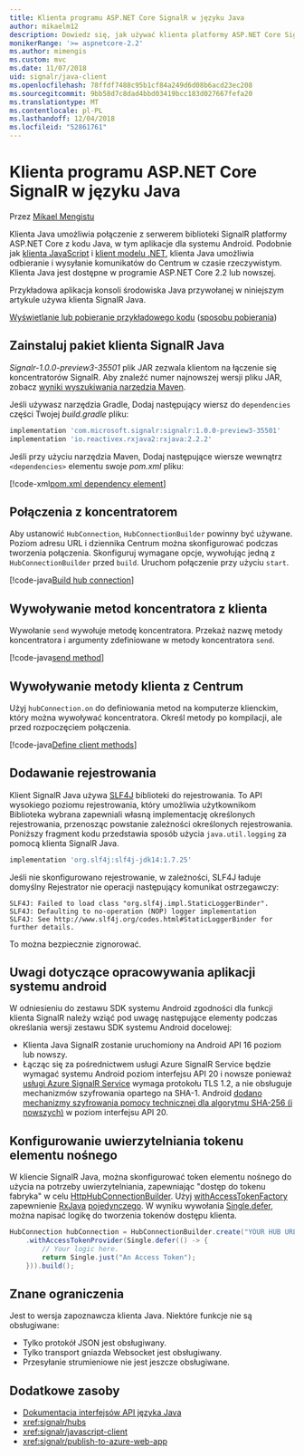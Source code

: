 ```yaml
---
title: Klienta programu ASP.NET Core SignalR w języku Java
author: mikaelm12
description: Dowiedz się, jak używać klienta platformy ASP.NET Core SignalR w języku Java.
monikerRange: '>= aspnetcore-2.2'
ms.author: mimengis
ms.custom: mvc
ms.date: 11/07/2018
uid: signalr/java-client
ms.openlocfilehash: 78ffdf7488c95b1cf84a249d6d08b6acd23ec208
ms.sourcegitcommit: 9bb58d7c8dad4bbd03419bcc183d027667fefa20
ms.translationtype: MT
ms.contentlocale: pl-PL
ms.lasthandoff: 12/04/2018
ms.locfileid: "52861761"
---
```

# <a name="aspnet-core-signalr-java-client"></a>Klienta programu ASP.NET Core SignalR w języku Java

Przez [Mikael Mengistu](https://twitter.com/MikaelM_12)

Klienta Java umożliwia połączenie z serwerem biblioteki SignalR platformy ASP.NET Core z kodu Java, w tym aplikacje dla systemu Android. Podobnie jak [klienta JavaScript](xref:signalr/javascript-client) i [klient modelu .NET](xref:signalr/dotnet-client), klienta Java umożliwia odbieranie i wysyłanie komunikatów do Centrum w czasie rzeczywistym. Klienta Java jest dostępne w programie ASP.NET Core 2.2 lub nowszej.

Przykładowa aplikacja konsoli środowiska Java przywołanej w niniejszym artykule używa klienta SignalR Java.

[Wyświetlanie lub pobieranie przykładowego kodu](https://github.com/aspnet/Docs/tree/master/aspnetcore/signalr/java-client/sample) ([sposobu pobierania](xref:index#how-to-download-a-sample))

## <a name="install-the-signalr-java-client-package"></a>Zainstaluj pakiet klienta SignalR Java

*Signalr-1.0.0-preview3-35501* plik JAR zezwala klientom na łączenie się koncentratorów SignalR. Aby znaleźć numer najnowszej wersji pliku JAR, zobacz [wyniki wyszukiwania narzędzia Maven](https://search.maven.org/search?q=g:com.microsoft.signalr%20AND%20a:signalr).

Jeśli używasz narzędzia Gradle, Dodaj następujący wiersz do `dependencies` części Twojej *build.gradle* pliku:

```gradle
implementation 'com.microsoft.signalr:signalr:1.0.0-preview3-35501'
implementation 'io.reactivex.rxjava2:rxjava:2.2.2'
```

Jeśli przy użyciu narzędzia Maven, Dodaj następujące wiersze wewnątrz `<dependencies>` elementu swoje *pom.xml* pliku:

[!code-xml[pom.xml dependency element](java-client/sample/pom.xml?name=snippet_dependencyElement)]

## <a name="connect-to-a-hub"></a>Połączenia z koncentratorem

Aby ustanowić `HubConnection`, `HubConnectionBuilder` powinny być używane. Poziom adresu URL i dziennika Centrum można skonfigurować podczas tworzenia połączenia. Skonfiguruj wymagane opcje, wywołując jedną z `HubConnectionBuilder` przed `build`. Uruchom połączenie przy użyciu `start`.

[!code-java[Build hub connection](java-client/sample/src/main/java/Chat.java?range=16-17)]

## <a name="call-hub-methods-from-client"></a>Wywoływanie metod koncentratora z klienta

Wywołanie `send` wywołuje metodę koncentratora. Przekaż nazwę metody koncentratora i argumenty zdefiniowane w metody koncentratora `send`.

[!code-java[send method](java-client/sample/src/main/java/Chat.java?range=28)]

## <a name="call-client-methods-from-hub"></a>Wywoływanie metody klienta z Centrum

Użyj `hubConnection.on` do definiowania metod na komputerze klienckim, który można wywoływać koncentratora. Określ metody po kompilacji, ale przed rozpoczęciem połączenia.

[!code-java[Define client methods](java-client/sample/src/main/java/Chat.java?range=19-21)]

## <a name="add-logging"></a>Dodawanie rejestrowania

Klient SignalR Java używa [SLF4J](https://www.slf4j.org/) biblioteki do rejestrowania. To API wysokiego poziomu rejestrowania, który umożliwia użytkownikom Biblioteka wybrana zapewniali własną implementację określonych rejestrowania, przenosząc powstanie zależności określonych rejestrowania. Poniższy fragment kodu przedstawia sposób użycia `java.util.logging` za pomocą klienta SignalR Java.

```gradle
implementation 'org.slf4j:slf4j-jdk14:1.7.25'
```

Jeśli nie skonfigurowano rejestrowanie, w zależności, SLF4J ładuje domyślny Rejestrator nie operacji następujący komunikat ostrzegawczy:

```
SLF4J: Failed to load class "org.slf4j.impl.StaticLoggerBinder".
SLF4J: Defaulting to no-operation (NOP) logger implementation
SLF4J: See http://www.slf4j.org/codes.html#StaticLoggerBinder for further details.
```

To można bezpiecznie zignorować.

## <a name="android-development-notes"></a>Uwagi dotyczące opracowywania aplikacji systemu android

W odniesieniu do zestawu SDK systemu Android zgodności dla funkcji klienta SignalR należy wziąć pod uwagę następujące elementy podczas określania wersji zestawu SDK systemu Android docelowej:

* Klienta Java SignalR zostanie uruchomiony na Android API 16 poziom lub nowszy.
* Łącząc się za pośrednictwem usługi Azure SignalR Service będzie wymagać systemu Android poziom interfejsu API 20 i nowsze ponieważ [usługi Azure SignalR Service](/azure/azure-signalr/signalr-overview) wymaga protokołu TLS 1.2, a nie obsługuje mechanizmów szyfrowania opartego na SHA-1. Android [dodano mechanizmy szyfrowania pomocy technicznej dla algorytmu SHA-256 (i nowszych)](https://developer.android.com/reference/javax/net/ssl/SSLSocket) w poziom interfejsu API 20.

## <a name="configure-bearer-token-authentication"></a>Konfigurowanie uwierzytelniania tokenu elementu nośnego

W kliencie SignalR Java, można skonfigurować token elementu nośnego do użycia na potrzeby uwierzytelniania, zapewniając "dostęp do tokenu fabryka" w celu [HttpHubConnectionBuilder](/java/api/com.microsoft.signalr._http_hub_connection_builder?view=aspnet-signalr-java). Użyj [withAccessTokenFactory](/java/api/com.microsoft.signalr._http_hub_connection_builder.withaccesstokenprovider?view=aspnet-signalr-java#com_microsoft_signalr__http_hub_connection_builder_withAccessTokenProvider_Single_String__) zapewnienie [RxJava](https://github.com/ReactiveX/RxJava) [pojedynczego<String>](http://reactivex.io/documentation/single.html). W wyniku wywołania [Single.defer](http://reactivex.io/RxJava/javadoc/io/reactivex/Single.html#defer-java.util.concurrent.Callable-), można napisać logikę do tworzenia tokenów dostępu klienta.

```java
HubConnection hubConnection = HubConnectionBuilder.create("YOUR HUB URL HERE")
    .withAccessTokenProvider(Single.defer(() -> {
        // Your logic here.
        return Single.just("An Access Token");
    })).build();
```

## <a name="known-limitations"></a>Znane ograniczenia

Jest to wersja zapoznawcza klienta Java. Niektóre funkcje nie są obsługiwane:

* Tylko protokół JSON jest obsługiwany.
* Tylko transport gniazda Websocket jest obsługiwany.
* Przesyłanie strumieniowe nie jest jeszcze obsługiwane.

## <a name="additional-resources"></a>Dodatkowe zasoby

* [Dokumentacja interfejsów API języka Java](/java/api/com.microsoft.signalr?view=aspnet-signalr-java)
* <xref:signalr/hubs>
* <xref:signalr/javascript-client>
* <xref:signalr/publish-to-azure-web-app>
